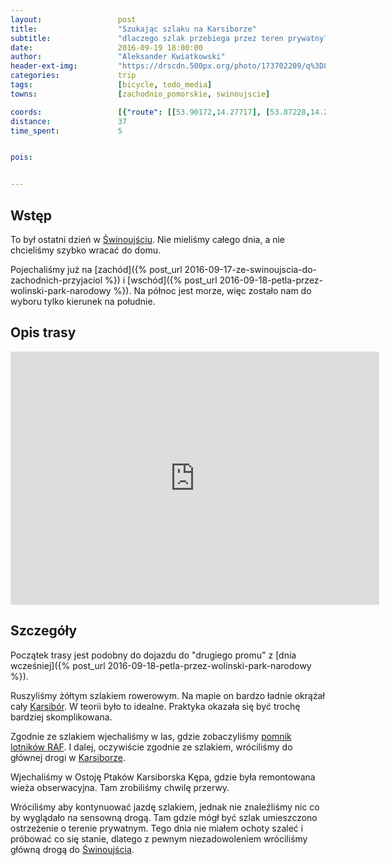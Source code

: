 ```yaml
---
layout:                 post
title:                  "Szukając szlaku na Karsiborze"
subtitle:               "dlaczego szlak przebiega przez teren prywatny?"
date:                   2016-09-19 18:00:00
author:                 "Aleksander Kwiatkowski"
header-ext-img:         "https://drscdn.500px.org/photo/173702209/q%3D80_m%3D2000/a8db9f45feeaa66629a951bcb7c056fe"
categories:             trip
tags:                   [bicycle, todo_media]
towns:                  [zachodnio_pomorskie, swinoujscie]

coords:                 [{"route": [[53.90172,14.27717], [53.87228,14.28764], [53.87122,14.28481], [53.86049,14.28923], [53.85624,14.28610], [53.85208,14.28631], [53.85127,14.29357], [53.85292,14.30039], [53.84127,14.31653], [53.84616,14.31884], [53.85041,14.31258], [53.85338,14.31764], [53.85408,14.32897], [53.84667,14.33983], [53.84201,14.34009]], "type": "bicycle"}]
distance:               37
time_spent:             5


pois:


---
```


[wiki-swinoujscie]: https://pl.wikipedia.org/wiki/%C5%9Awinouj%C5%9Bcie
[wiki-karsibór-wyspa]: https://pl.wikipedia.org/wiki/Karsib%C3%B3r_(wyspa)
[wiki-raf]:https://pl.wikipedia.org/wiki/Pomnik_lotnik%C3%B3w_RAF_w_%C5%9Awinouj%C5%9Bciu
[wiki-karsibor]: https://pl.wikipedia.org/wiki/Karsib%C3%B3r_(%C5%9Awinouj%C5%9Bcie)


Wstęp
-----

To był ostatni dzień w [Świnoujściu][wiki-swinoujscie]. Nie mieliśmy całego dnia,
a nie chcieliśmy szybko wracać do domu.

Pojechaliśmy już na [zachód]({% post_url 2016-09-17-ze-swinoujscia-do-zachodnich-przyjaciol %})
i [wschód]({% post_url 2016-09-18-petla-przez-wolinski-park-narodowy %}).
Na północ jest morze, więc zostało nam do wyboru tylko kierunek na południe.

Opis trasy
----------

<iframe height='405' width='590' frameborder='0' allowtransparency='true' scrolling='no' src='https://www.strava.com/activities/718549438/embed/e586202b6fc28af739ee6d9d9e1e182bc62a9fe0'></iframe>

Szczegóły
---------

Początek trasy jest podobny do dojazdu do "drugiego promu" z
[dnia wcześniej]({% post_url 2016-09-18-petla-przez-wolinski-park-narodowy %}).

Ruszyliśmy żółtym szlakiem rowerowym. Na mapie on bardzo ładnie okrążał
cały [Karsibór][wiki-karsibór-wyspa]. W teorii było to idealne. Praktyka okazała
się być trochę bardziej skomplikowana.

Zgodnie ze szlakiem wjechaliśmy w las, gdzie zobaczyliśmy
[pomnik lotników RAF][wiki-raf]. I dalej, oczywiście zgodnie ze szlakiem,
wróciliśmy do głównej drogi w [Karsiborze][wiki-karsibor].

Wjechaliśmy w Ostoję Ptaków Karsiborska Kępa, gdzie była remontowana
wieża obserwacyjna. Tam zrobiliśmy chwilę przerwy.

Wróciliśmy aby kontynuować jazdę szlakiem, jednak nie znaleźliśmy nic co by wyglądało
na sensowną drogą. Tam gdzie mógł być szlak umieszczono ostrzeżenie o terenie prywatnym.
Tego dnia nie miałem ochoty szaleć i próbować co się stanie, dlatego z pewnym
niezadowoleniem wróciliśmy główną drogą do [Świnoujścia][wiki-swinoujscie].
